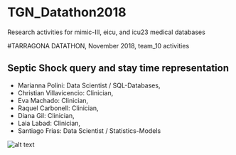 # TGN_Datathon2018
Research activities for mimic-III, eicu, and icu23 medical databases

#TARRAGONA DATATHON, November 2018, team_10 activities
## Septic Shock query and stay time representation

* Marianna Polini: Data Scientist / SQL-Databases, 
* Christian Villavicencio: Clinician, 
* Eva Machado: Clinician, 
* Raquel Carbonell: Clinician, 
* Diana Gil: Clinician, 
* Laia Labad: Clinician, 
* Santiago Frias: Data Scientist / Statistics-Models

![alt text](https://github.com/sfrias/TGN_Datathon2018/blob/master/PatientShockSepticMore3d.png)


